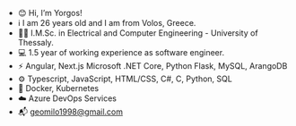 - 😊 Hi, I’m Yorgos!
- ℹ️ I am 26 years old and I am from Volos, Greece.
- 🧑‍🎓 I.M.Sc. in Electrical and Computer Engineering - University of Thessaly.
- 💻 1.5 year of working experience as software engineer.
- ⚡ Angular, Next.js Microsoft .NET Core, Python Flask, MySQL, ArangoDB 
- ⚙️ Typescript, JavaScript, HTML/CSS, C#, C, Python, SQL
- 🔄 Docker, Kubernetes
- ☁️ Azure DevOps Services
- 📬 geomilo1998@gmail.com

<!---
Gemyl/Gemyl is a ✨ special ✨ repository because its `README.md` (this file) appears on your GitHub profile.
You can click the Preview link to take a look at your changes.
--->
